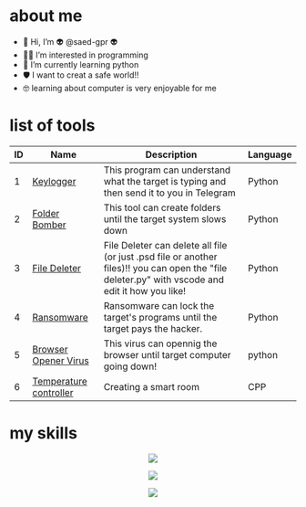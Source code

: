 # about me

- 👋 Hi, I’m :alien: @saed-gpr :alien:
- 👨‍💻 I’m interested in programming
- :snake: I’m currently learning python
- 🛡 I want to creat a safe world!!
- 🤓 learning about computer is very enjoyable for me

# list of tools
| ID |  Name   | Description |  Language  |
| -- | ------  |  ---------  |  --------  |
|  1 |  [Keylogger](https://github.com/saed-gpr/key_logger/)  | This program can understand what the target is typing and then send it to you in Telegram | Python |
|  2 |  [Folder Bomber](https://github.com/saed-gpr/folder-bomber) | This tool can create folders until the target system slows down | Python |
|  3 |  [File Deleter](https://github.com/saed-gpr/file-deleter) | File Deleter can delete all file (or just .psd file or another files)!! you can open the "file deleter.py" with vscode and edit it how you like! | Python |
|  4 |  [Ransomware](https://github.com/saed-gpr/ransomware) | Ransomware can lock the target's programs until the target pays the hacker.  | Python |
|  5 |  [Browser Opener Virus](https://github.com/saed-gpr/browser-opener) | This virus can opennig the browser until target computer going down! | python |
|  6 |  [Temperature controller](https://github.com/saed-gpr/Temperature-controller) | Creating a smart room | CPP |



# my skills

<p align="center">
  <a href="https://skillicons.dev">
    <img src="https://skillicons.dev/icons?i=django,py,linux" />
  </a>
</p>
<p align="center">
  <a href="https://skillicons.dev">
    <img src="https://skillicons.dev/icons?i=raspberrypi,bash,github" />
  </a>
</p>

</p>
<p align="center">
  <a href="https://skillicons.dev">
    <img src="https://skillicons.dev/icons?i=arduino" />
  </a>
</p>




<!---
saed-gpr/saed-gpr is a ✨ special ✨ repository because its `README.md` (this file) appears on your GitHub profile.
You can click the Preview link to take a look at your changes.
--->
